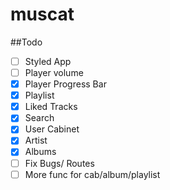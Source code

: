 # muscat

##Todo

- [ ] Styled App 
- [ ] Player volume
- [x] Player Progress Bar
- [x] Playlist
- [x] Liked Tracks
- [x] Search
- [x] User Cabinet 
- [x] Artist
- [x] Albums
- [ ] Fix Bugs/ Routes
- [ ] More func for cab/album/playlist